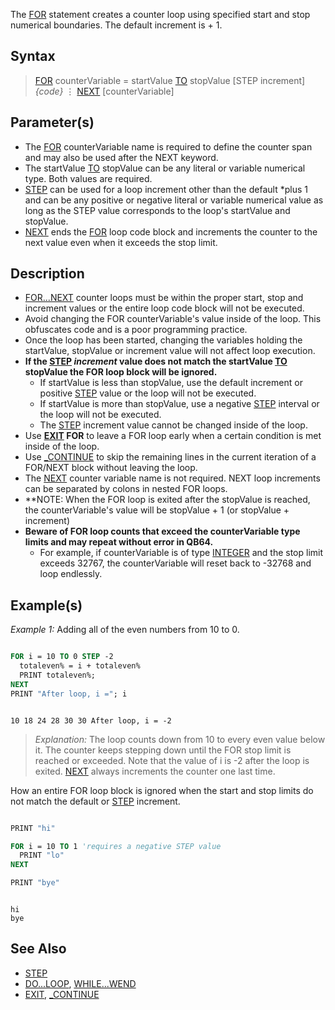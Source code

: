 The [FOR](FOR) statement creates a counter loop using specified start and stop numerical boundaries. The default increment is + 1.

## Syntax
 
> [FOR](FOR) counterVariable = startValue [TO](TO) stopValue [STEP increment]
>   *{code}*
>   ⋮
> [NEXT](NEXT) [counterVariable]

## Parameter(s)

* The [FOR](FOR) counterVariable name is required to define the counter span and may also be used after the NEXT keyword.
* The startValue [TO](TO) stopValue can be any literal or variable numerical type. Both values are  required.
* [STEP](STEP) can be used for a loop increment other than the default *plus 1 and can be any positive or negative literal or variable numerical value as long as the STEP value corresponds to the loop's startValue and stopValue.
* [NEXT](NEXT) ends the [FOR](FOR) loop code block and increments the counter to the next value even when it exceeds the stop limit. 

## Description

* [FOR...NEXT](FOR...NEXT) counter loops must be within the proper start, stop and increment values or the entire loop code block will not be executed. 
* Avoid changing the FOR counterVariable's value inside of the loop. This obfuscates code and is a poor programming practice.
* Once the loop has been started, changing the variables holding the startValue, stopValue or increment value will not affect loop execution.
* **If the [STEP](STEP) *increment* value does not match the startValue [TO](TO) stopValue the FOR loop block will be ignored.**
  * If startValue is less than stopValue, use the default increment or positive [STEP](STEP) value or the loop will not be executed.
  * If startValue is more than stopValue, use a negative [STEP](STEP) interval or the loop will not be executed.
  * The [STEP](STEP) increment value cannot be changed inside of the loop.
* Use **[EXIT](EXIT) FOR** to leave a FOR loop early when a certain condition is met inside of the loop.
* Use [_CONTINUE](_CONTINUE) to skip the remaining lines in the current iteration of a FOR/NEXT block without leaving the loop.
* The [NEXT](NEXT) counter variable name is not required. NEXT loop increments can be separated by colons in nested FOR loops. 
* **NOTE: When the FOR loop is exited after the stopValue is reached, the counterVariable's value will be stopValue + 1 (or stopValue + increment)
* **Beware of FOR loop counts that exceed the counterVariable type limits and may repeat without error in QB64.**
  * For example, if counterVariable is of type [INTEGER](INTEGER) and the stop limit exceeds 32767, the counterVariable will reset back to -32768 and loop endlessly.

## Example(s)

*Example 1:* Adding all of the even numbers from 10 to 0.

```vb

FOR i = 10 TO 0 STEP -2
  totaleven% = i + totaleven%
  PRINT totaleven%;
NEXT
PRINT "After loop, i ="; i 

```

```text

10 18 24 28 30 30 After loop, i = -2

```

> *Explanation:* The loop counts down from 10 to every even value below it. The counter keeps stepping down until the FOR stop limit is reached or exceeded. Note that the value of i is -2 after the loop is exited. [NEXT](NEXT) always increments the counter one last time.

How an entire FOR loop block is ignored when the start and stop limits do not match the default or [STEP](STEP) increment.

```vb

PRINT "hi"

FOR i = 10 TO 1 'requires a negative STEP value
  PRINT "lo"
NEXT

PRINT "bye"

```

```text

hi
bye 

```

## See Also

* [STEP](STEP) 
* [DO...LOOP](DO...LOOP), [WHILE...WEND](WHILE...WEND)
* [EXIT](EXIT), [_CONTINUE](_CONTINUE)
